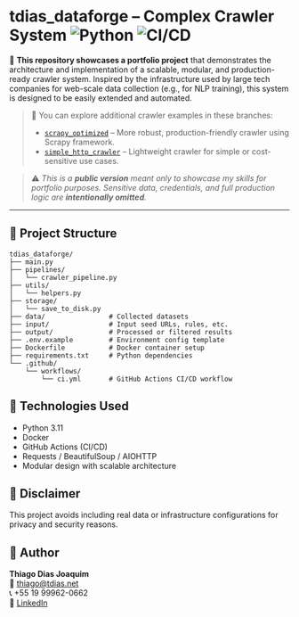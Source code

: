 # tdias_dataforge – Complex Crawler System ![Python](https://img.shields.io/badge/python-3.11-blue.svg) ![CI/CD](https://github.com/tdiasnet/tdias_dataforge/actions/workflows/ci.yml/badge.svg)

🚀 **This repository showcases a portfolio project** that demonstrates the architecture and implementation of a scalable, modular, and production-ready crawler system. Inspired by the infrastructure used by large tech companies for web-scale data collection (e.g., for NLP training), this system is designed to be easily extended and automated.

> 🔎 You can explore additional crawler examples in these branches:
> - [`scrapy_optimized`](https://github.com/tdiasnet/tdias_dataforge/tree/scrapy_optimized) – More robust, production-friendly crawler using Scrapy framework.
> - [`simple_http_crawler`](https://github.com/tdiasnet/tdias_dataforge/tree/simple_http_crawler) – Lightweight crawler for simple or cost-sensitive use cases.

> ⚠️ _This is a **public version** meant only to showcase my skills for portfolio purposes. Sensitive data, credentials, and full production logic are **intentionally omitted**._

---

## 📁 Project Structure

```plaintext
tdias_dataforge/
├── main.py
├── pipelines/
│   └── crawler_pipeline.py
├── utils/
│   └── helpers.py
├── storage/
│   └── save_to_disk.py
├── data/                # Collected datasets
├── input/               # Input seed URLs, rules, etc.
├── output/              # Processed or filtered results
├── .env.example         # Environment config template
├── Dockerfile           # Docker container setup
├── requirements.txt     # Python dependencies
└── .github/
    └── workflows/
        └── ci.yml       # GitHub Actions CI/CD workflow
```

## 🔧 Technologies Used

- Python 3.11
- Docker
- GitHub Actions (CI/CD)
- Requests / BeautifulSoup / AIOHTTP
- Modular design with scalable architecture

## 🔐 Disclaimer

This project avoids including real data or infrastructure configurations for privacy and security reasons.

## 👤 Author

**Thiago Dias Joaquim**  
📧 thiago@tdias.net  
📞 +55 19 99962-0662  
🔗 [LinkedIn](https://www.linkedin.com/in/tdiasnet/)